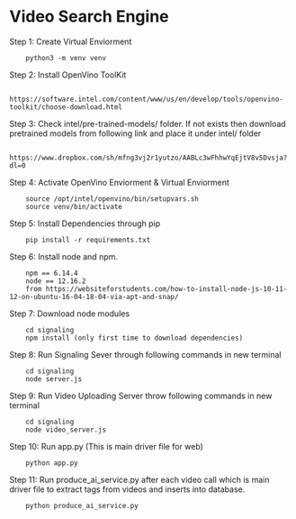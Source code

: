 # Video Search Engine

Step 1: Create Virtual Enviorment

        python3 -m venv venv

Step 2: Install OpenVino ToolKit

        https://software.intel.com/content/www/us/en/develop/tools/openvino-toolkit/choose-download.html
            
Step 3: Check intel/pre-trained-models/ folder. If not exists then download pretrained models from following link and place it under intel/ folder

        https://www.dropbox.com/sh/mfng3vj2r1yutzo/AABLc3wFhhwYqEjtV8v5Dvsja?dl=0
        
Step 4: Activate OpenVino Enviorment & Virtual Enviorment
    
        source /opt/intel/openvino/bin/setupvars.sh
        source venv/bin/activate

Step 5: Install Dependencies through pip

        pip install -r requirements.txt

Step 6: Install node and npm.
 
        npm == 6.14.4
        node == 12.16.2
        from https://websiteforstudents.com/how-to-install-node-js-10-11-12-on-ubuntu-16-04-18-04-via-apt-and-snap/


Step 7: Download node modules

        cd signaling
        npm install (only first time to download dependencies)
        
Step 8: Run Signaling Sever through following commands in new terminal
        
        cd signaling
        node server.js
        
Step 9: Run Video Uploading Server throw following commands in new terminal

        cd signaling
        node video_server.js

Step 10: Run app.py (This is main driver file for web)
        
        python app.py

Step 11: Run produce_ai_service.py after each video call which is main driver file to extract tags from videos and inserts into database.

        python produce_ai_service.py 